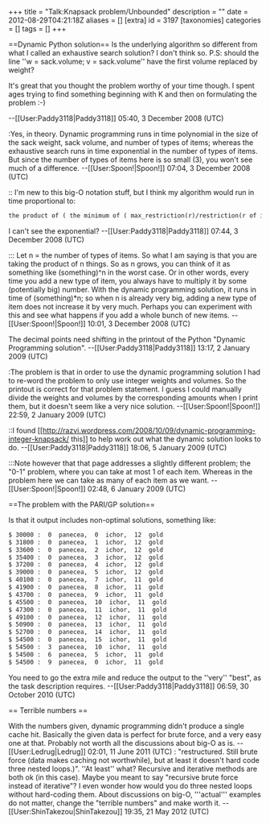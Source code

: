 +++
title = "Talk:Knapsack problem/Unbounded"
description = ""
date = 2012-08-29T04:21:18Z
aliases = []
[extra]
id = 3197
[taxonomies]
categories = []
tags = []
+++

==Dynamic Python solution==
Is the underlying algorithm so different from what I called an exhaustive search solution? I don't think so.
P.S: should the line  ''w = sack.volume; v = sack.volume'' have the first volume replaced by weight?

It's great that you thought the problem worthy of your time though.  I spent ages trying to find something beginning with K and then on formulating the problem :-)

--[[User:Paddy3118|Paddy3118]] 05:40, 3 December 2008 (UTC)

:Yes, in theory. Dynamic programming runs in time polynomial in the size of the sack weight, sack volume, and number of types of items; whereas the exhaustive search runs in time exponential in the number of types of items. But since the number of types of items here is so small (3), you won't see much of a difference. --[[User:Spoon!|Spoon!]] 07:04, 3 December 2008 (UTC)

:: I'm new to this big-O notation stuff, but I think my algorithm would run in time proportional to: 
```txt
the product of ( the minimum of ( max_restriction(r)/restriction(r of i) for all restrictions r ) ) for each item i 
```
 I can't see the exponential? --[[User:Paddy3118|Paddy3118]] 07:44, 3 December 2008 (UTC)

::: Let n = the number of types of items. So what I am saying is that you are taking the product of n things. So as n grows, you can think of it as something like (something)^n in the worst case. Or in other words, every time you add a new type of item, you always have to multiply it by some (potentially big) number. With the dynamic programming solution, it runs in time of (something)*n; so when n is already very big, adding a new type of item does not increase it by very much. Perhaps you can experiment with this and see what happens if you add a whole bunch of new items. --[[User:Spoon!|Spoon!]] 10:01, 3 December 2008 (UTC)

The decimal points need shifting in the printout of the Python "Dynamic Programming solution". --[[User:Paddy3118|Paddy3118]] 13:17, 2 January 2009 (UTC)

:The problem is that in order to use the dynamic programming solution I had to re-word the problem to only use integer weights and volumes. So the printout is correct for that problem statement. I guess I could manually divide the weights and volumes by the corresponding amounts when I print them, but it doesn't seem like a very nice solution. --[[User:Spoon!|Spoon!]] 22:59, 2 January 2009 (UTC)

::I found [[http://razvi.wordpress.com/2008/10/09/dynamic-programming-integer-knapsack/ this]] to help work out what the dynamic solution looks to do. --[[User:Paddy3118|Paddy3118]] 18:06, 5 January 2009 (UTC)

:::Note however that that page addresses a slightly different problem; the "0-1" problem, where you can take at most 1 of each item. Whereas in the problem here we can take as many of each item as we want. --[[User:Spoon!|Spoon!]] 02:48, 6 January 2009 (UTC)

==The problem with the PARI/GP solution==

Is that it output includes non-optimal solutions, something like:

```txt
$ 30000 :  0  panecea,  0  ichor,  12  gold
$ 31800 :  0  panecea,  1  ichor,  12  gold
$ 33600 :  0  panecea,  2  ichor,  12  gold
$ 35400 :  0  panecea,  3  ichor,  12  gold
$ 37200 :  0  panecea,  4  ichor,  12  gold
$ 39000 :  0  panecea,  5  ichor,  12  gold
$ 40100 :  0  panecea,  7  ichor,  11  gold
$ 41900 :  0  panecea,  8  ichor,  11  gold
$ 43700 :  0  panecea,  9  ichor,  11  gold
$ 45500 :  0  panecea,  10  ichor,  11  gold
$ 47300 :  0  panecea,  11  ichor,  11  gold
$ 49100 :  0  panecea,  12  ichor,  11  gold
$ 50900 :  0  panecea,  13  ichor,  11  gold
$ 52700 :  0  panecea,  14  ichor,  11  gold
$ 54500 :  0  panecea,  15  ichor,  11  gold
$ 54500 :  3  panecea,  10  ichor,  11  gold
$ 54500 :  6  panecea,  5  ichor,  11  gold
$ 54500 :  9  panecea,  0  ichor,  11  gold
```


You need to go the extra mile and reduce the output to the ''very'' "best", as the task description requires. --[[User:Paddy3118|Paddy3118]] 06:59, 30 October 2010 (UTC)

== Terrible numbers ==

With the numbers given, dynamic programming didn't produce a single cache hit.  Basically the given data is perfect for brute force, and a very easy one at that.  Probably not worth all the discussions about big-O as is. --[[User:Ledrug|Ledrug]] 02:01, 11 June 2011 (UTC)
: "restructured. Still brute force (data makes caching not worthwhile), but at least it doesn't hard code three nested loops.)". ''At least'' what? Recursive and iterative methods are both ok (in this case). Maybe you meant to say "recursive brute force instead of iterative"? I even wonder  how would you do three nested loops without hard-coding them. About discussions on big-O, '''actual''' examples do not matter, change the "terrible numbers" and make worth it. --[[User:ShinTakezou|ShinTakezou]] 19:35, 21 May 2012 (UTC)
